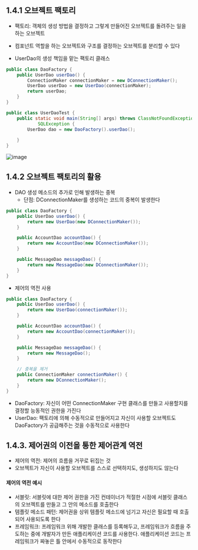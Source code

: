 ## 1.4.1 오브젝트 팩토리
- 팩토리: 객체의 생성 방법을 결정하고 그렇게 만들어진 오브젝트를 돌려주는 일을 하는 오브젝트
- 컴포넌트 역할을 하는 오브젝트와 구조를 결정하는 오브젝트를 분리할 수 있다

- UserDao의 생성 책임을 맡는 팩토리 클래스
```java
public class DaoFactory {
	public UserDao userDao() {
		ConnectionMaker connectionMaker = new DConnectionMaker();
		UserDao userDao = new UserDao(connectionMaker);
		return userDao;	
	}
}

public class UserDaoTest {
	public static void main(String[] args) throws ClassNotFoundException,
			SQLException {
		UserDao dao = new DaoFactory().userDao();
 		
	}
}
```

![image](https://github.com/user-attachments/assets/97d990ea-52aa-464d-af34-f0d5d6c57246)

## 1.4.2 오브젝트 팩토리의 활용
- DAO 생성 메소드의 추가로 인해 발생하는 중복
	- 단점: DConnectionMaker를 생성하는 코드의 중복이 발생한다
```java
public class DaoFactory {
	public UserDao userDao() {
		return new UserDao(new DConnectionMaker());
	}

	public AccountDao accountDao() {
		return new AccountDao(new DConnectionMaker());
	}

	public MessageDao messageDao() {
		return new MessageDao(new DConnectionMaker());
	}
}
```

- 제어의 역전 사용
```java
public class DaoFactory {
	public UserDao userDao() {
		return new UserDao(connectionMaker());
	}

	public AccountDao accountDao() {
		return new AccountDao(connectionMaker());
	}

	public MessageDao messageDao() {
		return new MessageDao();
	}

	// 중복을 제거
	public ConnectionMaker connectionMaker() {
		return new DConnectionMaker();
	}
}
```

- DaoFactory: 자신이 어떤 ConnectionMaker 구현 클래스를 만들고 사용할지를 결정할 능동적인 권한을 가진다
- UserDao: 팩토리에 의해 수동적으로 만들어지고 자신이 사용할 오브젝트도 DaoFactory가 공급해주는 것을 수동적으로 사용한다

## 1.4.3. 제어권의 이전을 통한 제어관계 역전
- 제어의 역전: 제어의 흐름을 거꾸로 뒤집는 것
- 오브젝트가 자신이 사용할 오브젝트를 스스로 선택하지도, 생성하지도 않는다

#### 제어의 역전 예시
- 서블릿: 서블릿에 대한 제어 권한을 가진 컨테이너가 적절한 시점에 서블릿 클래스의 오브젝트를 만들고 그 안의 메소드를 호출한다
- 템플릿 메소드 패턴: 제어권을 상위 템플릿 메소드에 넘기고 자신은 필요할 때 호출되어 사용되도록 한다
- 프레임워크: 프레임워크 위해 개발한 클래스를 등록해두고, 프레임워크가 흐름을 주도하는 중에 개발자가 만든 애플리케이션 코드를 사용한다. 애플리케이션 코드는 프레임워크가 짜놓은 틀 안에서 수동적으로 동작한다
